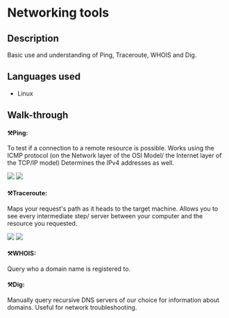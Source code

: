 <h1>Networking tools</h1> 

<h2>Description</h2>
<p>Basic use and understanding of Ping, Traceroute, WHOIS and Dig. </p>

<h2>Languages used</h2>
<ul>
  <li>Linux</li>
</ul>

<h2>Walk-through</h2>
<h4>⚒️<b>Ping:</b></h4>
<p>To test if a connection to a remote resource is possible. Works using the ICMP protocol (on the Network layer of the OSI Model/ the Internet layer of the TCP/IP model) Determines the IPv4 addresses as well. </p> 
<img src="https://github.com/inezchong7/Networking-tools/assets/106855786/8d94326c-4598-4eb3-a0fa-56b345162d3d"> 

<img src="https://github.com/inezchong7/Networking-tools/assets/106855786/6ef289c9-3ae5-476e-86ce-95033618543a">

<h4>⚒️<b>Traceroute:</b></h4>
<p>Maps your request's path as it heads to the target machine. Allows you to see every intermediate step/ server between your computer and the resource you requested.</p>
<img src="https://github.com/inezchong7/Networking-tools/assets/106855786/4699926e-0d78-4e98-b0be-064afd11387b">
<img src="https://github.com/inezchong7/Networking-tools/assets/106855786/74b7f17b-dd66-4a96-9a2a-15319330270d">

<h4>⚒️<b>WHOIS:</b></h4>
<p>Query who a domain name is registered to. </p>

<h4>⚒️<b>Dig:</b></h4>
<p>Manually query recursive DNS servers of our choice for information about domains. Useful for network troubleshooting. </p>
<img src="">
